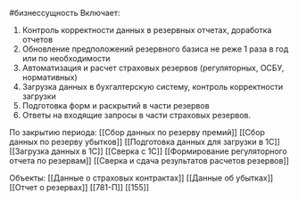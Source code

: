 #бизнессущность 
Включает:  
1. Контроль корректности данных в резервных отчетах, доработка отчетов  
2. Обновление предположений резервного базиса не реже 1 раза в год или по необходимости  
3. Автоматизация и расчет страховых резервов (регуляторных, ОСБУ, нормативных)  
4. Загрузка данных в бухгалтерскую систему, контроль корректности загрузки  
5. Подготовка форм и раскрытий в части резервов  
6. Ответы на входящие запросы в части страховых резервов.

По закрытию периода:
[[Сбор данных по резерву премий]]
[[Сбор данных по резерву убытков]]
[[Подготовка данных для загрузки в 1С]]
[[Загрузка данных в 1С]]
[[Сверка с 1С]]
[[Формирование регуляторного отчета по резервам]]
[[Сверка и сдача результатов расчетов резервов]]


Объекты:
[[Данные о страховых контрактах]]
[[Данные об убытках]]
[[Отчет о резервах]]
[[781-П]]
[[155]]




